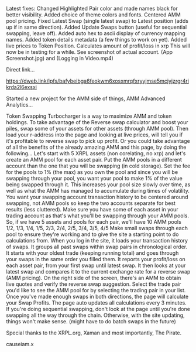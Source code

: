 Latest fixes:
Changed Highlighted Pair color and made names black for better visibility.
Added choice of theme colors and fonts.
Centered AMM pool pricing.
Fixed Latest Swap (single latest swap) to Latest position (adds up if in same direction).
Added Update Swaps button (useful for sequential swapping, leave off).
Added auto hex to ascii display of currency mapping names.
Added token details metadata (a few things to work on yet).
Added live prices to Token Position.
Calculates amount of profit/loss in xrp
This will now be in testing for a while.
See screenshot of actual account.  (App Screenshot.jpg) and (Logging in Video.mp4)

Direct link...

https://dweb.link/ipfs/bafybeibga6feokwm6xosxmrqfxryyjmse5mcjyjzrgr4rikrda2l6exsxi

Started a new project for the AMM side of things, AMM Advanced Analytics...

Token Swapping Turbocharger is a way to maximize AMM and token holdings. To take advantage of the Reverse swap calculator and boost your piles, swap some of your assets for other assets (through AMM pool). Then load your r-address into the page and looking at live prices, will tell you if it's profitable to reverse swap to pick up profit. Or you could take advantage of all the benefits of the already amazing AMM and this page, by doing the following… Let's start with 5 XRPL assets (non corelating, no xrp) and let's create an AMM pool for each asset pair. Put the AMM pools in a different account than the one that you will be swapping (in cold storage). Set the fee for the pools to 1% (the max) as you own the pool and since you will be swapping through your pool, you want your pool to make 1% of the value being swapped through it. This increases your pool size slowly over time, as well as what the AMM has managed to accumulate during times of volatility. You want your swapping account transaction history to be centered around swapping, not AMM pools so keep the two accounts separate for best results (less cluttered). Make sure you have some of each asset in your trading account as that's what you'll be swapping through your AMM pools. So, if we have 5 assets and pools for each pair, we'll have 10 AMM pools 1/2, 1/3, 1/4, 1/5, 2/3, 2/4, 2/5, 3/4, 3/5, 4/5 Make small swaps through each pool to ensure they're working and to give the site a starting point to do calculations from. When you log in the site, it loads your transaction history of swaps. It groups all past swaps within swap pairs in chronological order. It starts with your oldest trade (keeping running total) and goes through your swaps in the same order you filled them. It reports your profit/loss on each asset pair, from your first swap until latest swap. It then looks at your latest swap and compares it to the current exchange rate for a reverse swap (AMM pricing). On the right side of the screen, there's an AMM to obtain live quotes and verify the reverse swap suggestion. Select the trade pair you'd like to see the AMM pool for by selecting the trading pair in your list. Once you've made enough swaps in both directions, the page will calculate your Swap Profits. The page auto updates all calculations every 3 minutes. If you're doing sequential swapping, don't look at the page until you're done swapping all the way through the chain. Otherwise, with the site updating, things won't make sense. (might have to do batch swaps in the future)

Special thanks to the XRPL.org, Xaman and most importantly, The Pirate.

causeiam.x




